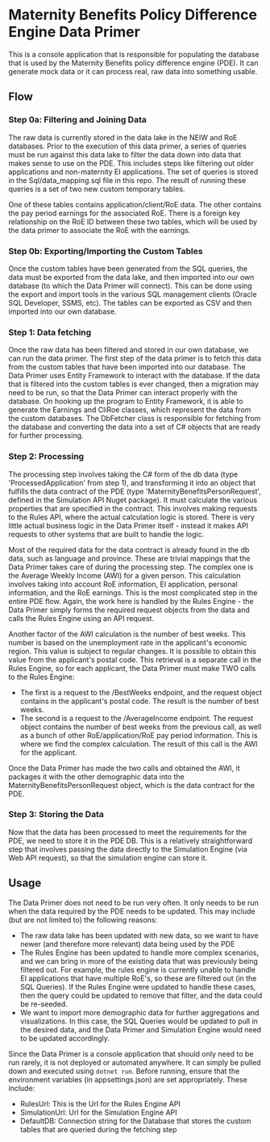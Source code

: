 # Maternity Benefits Policy Difference Engine Data Primer

This is a console application that is responsible for populating the database that is used by the Maternity Benefits policy difference engine (PDE). It can generate mock data or it can process real, raw data into something usable.

## Flow

### Step 0a: Filtering and Joining Data
The raw data is currently stored in the data lake in the NEIW and RoE databases. Prior to the execution of this data primer, a series of queries must be run against this data lake to filter the data down into data that makes sense to use on the PDE. This includes steps like filtering out older applications and non-maternity EI applications. The set of queries is stored in the Sql/data_mapping.sql file in this repo. The result of running these queries is a set of two new custom temporary tables.

One of these tables contains application/client/RoE data. The other contains the pay period earnings for the associated RoE. There is a foreign key relationship on the RoE ID between these two tables, which will be used by the data primer to associate the RoE with the earnings.

### Step 0b: Exporting/Importing the Custom Tables
Once the custom tables have been generated from the SQL queries, the data must be exported from the data lake, and then imported into our own database (to which the Data Primer will connect). This can be done using the export and import tools in the various SQL management clients (Oracle SQL Developer, SSMS, etc). The tables can be exported as CSV and then imported into our own database.


### Step 1: Data fetching
Once the raw data has been filtered and stored in our own database, we can run the data primer. The first step of the data primer is to fetch this data from the custom tables that have been imported into our database. The Data Primer uses Entity Framework to interact with the database. If the data that is filtered into the custom tables is ever changed, then a migration may need to be run, so that the Data Primer can interact properly with the database. On hooking up the program to Entity Framework, it is able to generate the Earnings and CliRoe classes, which represent the data from the custom databases. The DbFetcher class is responsible for fetching from the database and converting the data into a set of C# objects that are ready for further processing. 

### Step 2: Processing
The processing step involves taking the C# form of the db data (type 'ProcessedApplication' from step 1), and transforming it into an object that fulfills the data contract of the PDE (type 'MaternityBenefitsPersonRequest', defined in the Simulation API Nuget package). It must calculate the various properties that are specified in the contract. This involves making requests to the Rules API, where the actual calculation logic is stored. There is very little actual business logic in the Data Primer itself - instead it makes API requests to other systems that are built to handle the logic. 

Most of the required data for the data contract is already found in the db data, such as language and province. These are trivial mappings that the Data Primer takes care of during the processing step. The complex one is the Average Weekly Income (AWI) for a given person. This calculation involves taking into account RoE information, EI application, personal information, and the RoE earnings. This is the most complicated step in the entire PDE flow. Again, the work here is handled by the Rules Engine - the Data Primer simply forms the required request objects from the data and calls the Rules Engine using an API request.

Another factor of the AWI calculation is the number of best weeks. This number is based on the unemployment rate in the applicant's economic region. This value is subject to regular changes. It is possible to obtain this value from the applicant's postal code. This retrieval is a separate call in the Rules Engine, so for each applicant, the Data Primer must make TWO calls to the Rules Engine:
- The first is a request to the /BestWeeks endpoint, and the request object contains in the applicant's postal code. The result is the number of best weeks.
- The second is a request to the /AverageIncome endpoint. The request object contains the number of best weeks from the previous call, as well as a bunch of other RoE/application/RoE pay period information. This is where we find the complex calculation. The result of this call is the AWI for the applicant.

Once the Data Primer has made the two calls and obtained the AWI, it packages it with the other demographic data into the MaternityBenefitsPersonRequest object, which is the data contract for the PDE. 

### Step 3: Storing the Data
Now that the data has been processed to meet the requirements for the PDE, we need to store it in the PDE DB. This is a relatively straightforward step that involves passing the data directly to the Simulation Engine (via Web API request), so that the simulation engine can store it.


## Usage
The Data Primer does not need to be run very often. It only needs to be run when the data required by the PDE needs to be updated. This may include (but are not limited to) the following reasons:
- The raw data lake has been updated with new data, so we want to have newer (and therefore more relevant) data being used by the PDE
- The Rules Engine has been updated to handle more complex scenarios, and we can bring in more of the existing data that was previously being filtered out. For example, the rules engine is currently unable to handle EI applications that have multiple RoE's, so these are filtered out (in the SQL Queries). If the Rules Engine were updated to handle these cases, then the query could be updated to remove that filter, and the data could be re-seeded.
- We want to import more demographic data for further aggregations and visualizations. In this case, the SQL Queries would be updated to pull in the desired data, and the Data Primer and Simulation Engine would need to be updated accordingly.

Since the Data Primer is a console application that should only need to be run rarely, it is not deployed or automated anywhere. It can simply be pulled down and executed using `dotnet run`. Before running, ensure that the environment variables (in appsettings.json) are set appropriately. These include:
- RulesUrl: This is the Url for the Rules Engine API
- SimulationUrl: Url for the Simulation Engine API
- DefaultDB: Connection string for the Database that stores the custom tables that are queried during the fetching step


